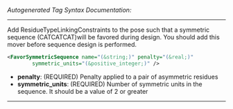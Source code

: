 <!-- THIS IS AN AUTOGENERATED FILE: Don't edit it directly, instead change the schema definition in the code itself. -->

_Autogenerated Tag Syntax Documentation:_

---
Add ResidueTypeLinkingConstraints to the pose such that a symmetric sequence (CATCATCAT)will be favored during design. You should add this mover before sequence design is performed.

```xml
<FavorSymmetricSequence name="(&string;)" penalty="(&real;)"
        symmetric_units="(&positive_integer;)" />
```

-   **penalty**: (REQUIRED) Penalty applied to a pair of asymmetric residues
-   **symmetric_units**: (REQUIRED) Number of symmetric units in the sequence. It should be a value of 2 or greater

---
